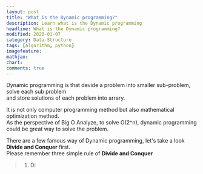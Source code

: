 ```yaml
---
layout: post
title: "What is the Dynamic programming?"
description: Learn what is the Dynamic programming
headline: What is the Dynamic programming?
modified: 2020-01-07
category: Data-Structure
tags: [Algorithm, python]
imagefeature:
mathjax:
chart:
comments: true
---
```


Dynamic programming is that devide a problem into smaller sub-problem, solve each sub problem<br>
and store solutions of each problem into arrary.<br>

It is not only computer programming method but also mathematical optimization method.<br>
As the perspective of Big O Analyze, to solve O(2^n), dynamic programming could be great way to solve the problem.<br>

There are a few famous way of Dynamic programming, let's take a look **Divide and Conquer** first.<br>
Please remember three simple rule of **Divide and Conquer**<br>
>1. Di
